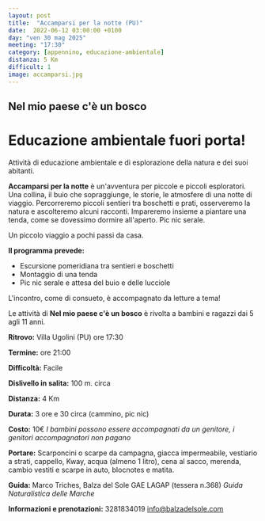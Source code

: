 ```yaml
---
layout: post
title:  "Accamparsi per la notte (PU)"
date:  2022-06-12 03:00:00 +0100
day: "ven 30 mag 2025"
meeting: "17:30"
category: [appennino, educazione-ambientale]
distanza: 5 Km
difficult: 1
image: accamparsi.jpg
---
```


## Nel mio paese c'è un bosco  

# Educazione ambientale fuori porta! 

Attività di educazione ambientale e di esplorazione della natura e dei suoi abitanti.

**Accamparsi per la notte** è un'avventura per piccole e piccoli esploratori. Una collina, il buio che sopraggiunge, le storie, le atmosfere di una notte di viaggio. Percorreremo piccoli sentieri tra boschetti e prati, osserveremo la natura e ascolteremo alcuni racconti. Impareremo insieme a piantare una tenda, come se dovessimo dormire all'aperto. Pic nic serale.

Un piccolo viaggio a pochi passi da casa.

**Il programma prevede:**

- Escursione pomeridiana tra sentieri e boschetti
- Montaggio di una tenda
- Pic nic serale e attesa del buio e delle lucciole

L'incontro, come di consueto, è accompagnato da letture a tema!

Le attività di **Nel mio paese c'è un bosco** è rivolta a bambini e ragazzi dai 5 agli 11 anni.


**Ritrovo:** Villa Ugolini (PU) ore 17:30

**Termine:** ore 21:00 

**Difficoltà:** Facile 

**Dislivello in salita:**  100 m. circa

**Distanza:** 4 Km

**Durata:** 3 ore e 30 circa (cammino, pic nic)

**Costo:** 10€
*I bambini possono essere accompagnati da un genitore, i genitori accompagnatori non pagano*

**Portare:** Scarponcini o scarpe da campagna, giacca impermeabile, vestiario a strati, cappello, Kway, acqua (almeno 1 litro), cena al sacco, merenda, cambio vestiti e scarpe in auto, blocnotes e matita. 

**Guida:** Marco Triches, Balza del Sole GAE LAGAP (tessera n.368)
*Guida Naturalistica delle Marche*

**Informazioni e prenotazioni:** 3281834019 info@balzadelsole.com
